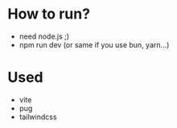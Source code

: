 # How to run?
  - need node.js ;)
  - npm run dev (or same if you use bun, yarn...)

# Used
  - vite
  - pug
  - tailwindcss